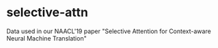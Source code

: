 # selective-attn
Data used in our NAACL'19 paper "Selective Attention for Context-aware Neural Machine Translation"
